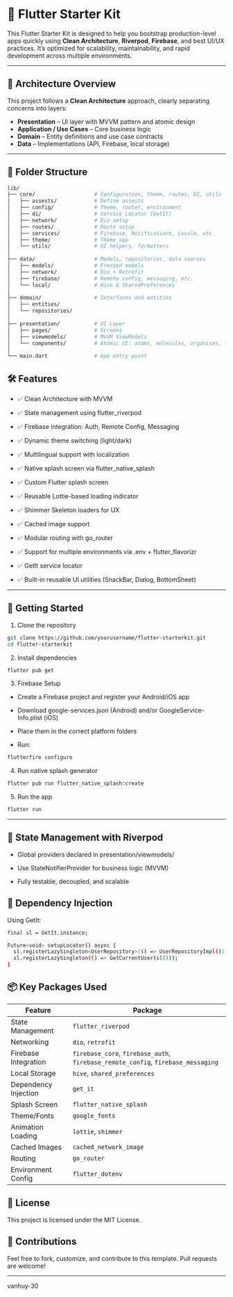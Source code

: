 # 🚀 Flutter Starter Kit

This Flutter Starter Kit is designed to help you bootstrap production-level apps quickly using **Clean Architecture**, **Riverpod**, **Firebase**, and best UI/UX practices. It’s optimized for scalability, maintainability, and rapid development across multiple environments.

---

## 🧱 Architecture Overview

This project follows a **Clean Architecture** approach, clearly separating concerns into layers:

- **Presentation** – UI layer with MVVM pattern and atomic design
- **Application / Use Cases** – Core business logic
- **Domain** – Entity definitions and use case contracts
- **Data** – Implementations (API, Firebase, local storage)

---

## 📁 Folder Structure

```bash
lib/
├── core/                   # Configuration, theme, routes, DI, utils
│   ├── assests/            # Define assests
│   ├── config/             # Theme, router, environment
│   ├── di/                 # Service Locator (GetIt)
│   ├── network/            # Dio setup
│   ├── routes/             # Route setup
│   ├── services/           # Firebase, Notifications, Locale, etc.
│   ├── theme/              # Theme app
│   └── utils/              # UI helpers, formatters
│
├── data/                   # Models, repositories, data sources
│   ├── models/             # Freezed models
│   ├── network/            # Dio + Retrofit
│   ├── firebase/           # Remote config, messaging, etc.
│   └── local/              # Hive & SharedPreferences
│
├── domain/                 # Interfaces and entities
│   ├── entities/
│   └── repositories/
│
├── presentation/           # UI Layer
│   ├── pages/              # Screens
│   ├── viewmodels/         # MVVM ViewModels
│   └── components/         # Atomic UI: atoms, molecules, organisms, templates
│
└── main.dart               # App entry point
```

## 🛠 Features

- ✅ Clean Architecture with MVVM

- ✅ State management using flutter_riverpod

- ✅ Firebase integration: Auth, Remote Config, Messaging

- ✅ Dynamic theme switching (light/dark)

- ✅ Multilingual support with localization

- ✅ Native splash screen via flutter_native_splash

- ✅ Custom Flutter splash screen

- ✅ Reusable Lottie-based loading indicator

- ✅ Shimmer Skeleton loaders for UX

- ✅ Cached image support

- ✅ Modular routing with go_router

- ✅ Support for multiple environments via .env + flutter_flavorizr

- ✅ GetIt service locator

- ✅ Built-in reusable UI utilities (SnackBar, Dialog, BottomSheet)

---

## 🚀 Getting Started

1. Clone the repository
```bash
git clone https://github.com/yourusername/flutter-starterkit.git
cd flutter-starterkit
```
2. Install dependencies
```bash
flutter pub get
```
3. Firebase Setup
- Create a Firebase project and register your Android/iOS app

- Download google-services.json (Android) and/or GoogleService-Info.plist (iOS)

- Place them in the correct platform folders

- Run:
```bash
flutterfire configure
```
4. Run native splash generator
```bash
flutter pub run flutter_native_splash:create
```
5. Run the app
```bash
flutter run
```
---

## 🧬 State Management with Riverpod
- Global providers declared in presentation/viewmodels/

- Use StateNotifierProvider for business logic (MVVM)

- Fully testable, decoupled, and scalable

## 🔌 Dependency Injection
Using GetIt:
```bash
final sl = GetIt.instance;

Future<void> setupLocator() async {
  sl.registerLazySingleton<UserRepository>(() => UserRepositoryImpl());
  sl.registerLazySingleton(() => GetCurrentUser(sl()));
}
```

## 📦 Key Packages Used
| Feature                    | Package                        |
|---------------------------|--------------------------------|
| State Management          | `flutter_riverpod`             |
| Networking                | `dio`, `retrofit`              |
| Firebase Integration      | `firebase_core`, `firebase_auth`, `firebase_remote_config`, `firebase_messaging` |
| Local Storage             | `hive`, `shared_preferences`   |
| Dependency Injection      | `get_it`                       |
| Splash Screen             | `flutter_native_splash`        |
| Theme/Fonts               | `google_fonts`                 |
| Animation Loading         | `lottie`, `shimmer`            |
| Cached Images             | `cached_network_image`         |
| Routing                   | `go_router`                    |
| Environment Config        | `flutter_dotenv`               |

## 📄 License
This project is licensed under the MIT License.

## 🙌 Contributions
Feel free to fork, customize, and contribute to this template. Pull requests are welcome!

---
vanhuy-30
